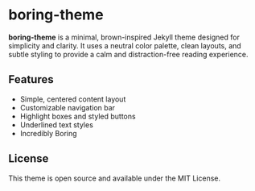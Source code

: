 # boring-theme

**boring-theme** is a minimal, brown-inspired Jekyll theme designed for simplicity and clarity. It uses a neutral color palette, clean layouts, and subtle styling to provide a calm and distraction-free reading experience.

## Features

- Simple, centered content layout
- Customizable navigation bar
- Highlight boxes and styled buttons
- Underlined text styles
- Incredibly Boring

## License

This theme is open source and available under the MIT License.
